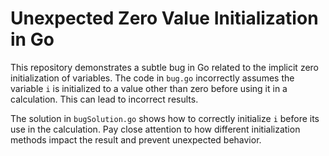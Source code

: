 # Unexpected Zero Value Initialization in Go

This repository demonstrates a subtle bug in Go related to the implicit zero initialization of variables.  The code in `bug.go` incorrectly assumes the variable `i` is initialized to a value other than zero before using it in a calculation. This can lead to incorrect results.

The solution in `bugSolution.go` shows how to correctly initialize `i` before its use in the calculation.  Pay close attention to how different initialization methods impact the result and prevent unexpected behavior.